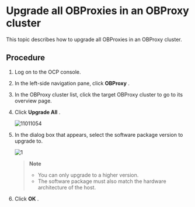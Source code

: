Upgrade all OBProxies in an OBProxy cluster 
================================================================

This topic describes how to upgrade all OBProxies in an OBProxy cluster. 

Procedure 
------------------------------

1. Log on to the OCP console.

   

2. In the left-side navigation pane, click **OBProxy** .

   

3. In the OBProxy cluster list, click the target OBProxy cluster to go to its overview page.

   

4. Click **Upgrade All** .

   ![11011054](https://help-static-aliyun-doc.aliyuncs.com/assets/img/en-US/1659917361/p345982.png)
   

5. In the dialog box that appears, select the software package version to upgrade to.

   ![1](https://help-static-aliyun-doc.aliyuncs.com/assets/img/en-US/0135306461/p393997.png)

   > **Note**
   >
   > * You can only upgrade to a higher version.
   > * The software package must also match the hardware architecture of the host.

6. Click **OK** .

   



